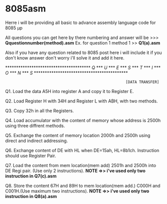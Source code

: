 # 8085asm
Herre i will be providing all basic to advance assembly language code for 8085 μp

All questions you can get here by there numbering and answer will be >>>  **Qquestionnumber(method).asm**  Ex. for question 1 method 1 >> **Q1(a).asm**  

Also if you have any question related to 8085 post here i will include it if you don't know answer don't worry i'll solve it and add it here.



*************************************** *Q* *** *U* *** *E* *** *S* *** *T* *** *I* *** *O* *** *N* *** *S* *******************************************

                                                          [DATA TRANSFER]

Q1. Load the data A5H into register A and copy it to Register E.

Q2. Load Register H with 34H and Register L with ABH, with two methods.

Q3. Copy 32h in all the Registers.

Q4. Load accumulator with the content of memory whose address is 2500h using three diffrent methods.

Q5. Exchange the content of memory location 2000h and 2500h using direct and indirect addressing.

Q6. Exchange content of DE with HL when DE=15ah, HL=8b1ch. Instruction should use Register Pair.

Q7. Load the content from mem location(mem add) 2501h and 2500h into DE Regi pair. (Use only 2 instructions). **NOTE =>> i've used only two instruction in Q7(c).asm**

Q8. Store the content 67H and 89H to mem location(mem add.) C000H and C001H.(Use maximum two instructions). **NOTE =>> i've used only two instruction in Q8(a).asm**

